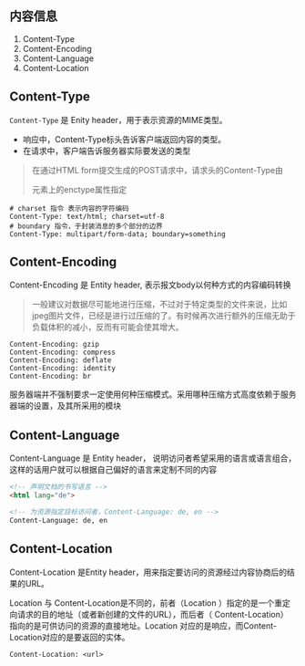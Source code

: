 
## 内容信息
1. Content-Type
2. Content-Encoding
3. Content-Language
4. Content-Location

## Content-Type
`Content-Type` 是 Enity header，用于表示资源的MIME类型。
* 响应中，Content-Type标头告诉客户端返回内容的类型。
* 在请求中，客户端告诉服务器实际要发送的类型

> 在通过HTML form提交生成的POST请求中，请求头的Content-Type由<form>元素上的enctype属性指定
```shell
# charset 指令 表示内容的字符编码
Content-Type: text/html; charset=utf-8
# boundary 指令，于封装消息的多个部分的边界
Content-Type: multipart/form-data; boundary=something
```

## Content-Encoding
Content-Encoding 是 Entity header, 表示报文body以何种方式的内容编码转换

> 一般建议对数据尽可能地进行压缩，不过对于特定类型的文件来说，比如jpeg图片文件，已经是进行过压缩的了。有时候再次进行额外的压缩无助于负载体积的减小，反而有可能会使其增大。

```shell
Content-Encoding: gzip
Content-Encoding: compress
Content-Encoding: deflate
Content-Encoding: identity
Content-Encoding: br
```
服务器端并不强制要求一定使用何种压缩模式。采用哪种压缩方式高度依赖于服务器端的设置，及其所采用的模块

## Content-Language
Content-Language 是 Entity header， 说明访问者希望采用的语言或语言组合，这样的话用户就可以根据自己偏好的语言来定制不同的内容

```html
<!-- 声明文档的书写语言 -->
<html lang="de">

<!-- 为资源指定目标访问者，Content-Language: de, en -->
Content-Language: de, en
```

## Content-Location
Content-Location 是Entity header，用来指定要访问的资源经过内容协商后的结果的URL。

Location 与 Content-Location是不同的，前者（Location ）指定的是一个重定向请求的目的地址（或者新创建的文件的URL），而后者（ Content-Location） 指向的是可供访问的资源的直接地址。Location 对应的是响应，而Content-Location对应的是要返回的实体。

```shell
Content-Location: <url>
```